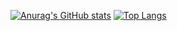 [![Anurag's GitHub stats](https://github-readme-stats.vercel.app/api?username=qguillaume&theme=chartreuse-dark&show_icons=true)](https://github.com/qguillaume/github-readme-stats)
[![Top Langs](https://github-readme-stats.vercel.app/api/top-langs/?username=qguillaume&theme=chartreuse-dark&layout=pie)](https://github.com/qguillaume/github-readme-stats)
